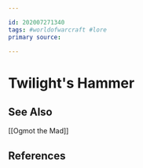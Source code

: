 ```yaml
---

id: 202007271340
tags: #worldofwarcraft #lore
primary source:

---
```


# Twilight's Hammer

## See Also
[[Ogmot the Mad]]

## References

